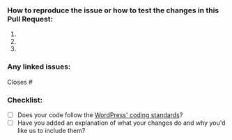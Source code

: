 ### How to reproduce the issue or how to test the changes in this Pull Request:
1.
2.
3.

### Any linked issues:
Closes #

### Checklist:

-   [ ] Does your code follow the [WordPress' coding standards](https://make.wordpress.org/core/handbook/best-practices/coding-standards/)?
-   [ ] Have you added an explanation of what your changes do and why you'd like us to include them?

<!-- Mark completed items with an [x] -->

